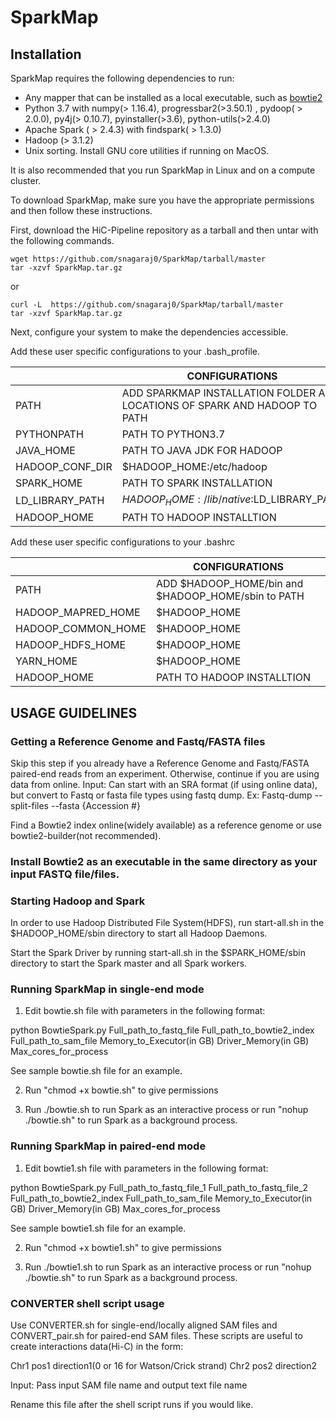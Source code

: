 # SparkMap

## Installation

SparkMap requires the following dependencies to run:
- Any mapper that can be installed as a local executable, such as [bowtie2](http://bowtie-bio.sourceforge.net/bowtie2/index.shtml) 
- Python 3.7 with numpy(> 1.16.4), progressbar2(>3.50.1) , pydoop( > 2.0.0), py4j(> 0.10.7), pyinstaller(>3.6), python-utils(>2.4.0)
- Apache Spark ( > 2.4.3) with findspark( > 1.3.0)
- Hadoop (> 3.1.2)
- Unix sorting. Install GNU core utilities if running on MacOS.

It is also recommended that you run SparkMap in Linux and on a compute cluster.

To download SparkMap, make sure you have the appropriate permissions and then follow these instructions.

First, download the HiC-Pipeline repository as a tarball and  then untar with the following commands.

```
wget https://github.com/snagaraj0/SparkMap/tarball/master
tar -xzvf SparkMap.tar.gz
```
or

```
curl -L  https://github.com/snagaraj0/SparkMap/tarball/master 
tar -xzvf SparkMap.tar.gz
```

Next, configure your system to make the dependencies accessible.

Add these user specific configurations to your .bash_profile.

|                | CONFIGURATIONS                                                                |
|----------------|-------------------------------------------------------------------------------|
| PATH           | ADD SPARKMAP INSTALLATION FOLDER AND LOCATIONS OF SPARK AND HADOOP TO PATH    |                              
| PYTHONPATH     | PATH TO PYTHON3.7                                                             |                 
| JAVA_HOME      | PATH TO JAVA JDK FOR HADOOP                                                   |                            
| HADOOP_CONF_DIR| $HADOOP_HOME:/etc/hadoop                                                      |                        
| SPARK_HOME     | PATH TO SPARK INSTALLATION                                                    |                          
| LD_LIBRARY_PATH| $HADOOP_HOME:/lib/native:$LD_LIBRARY_PATH                                     |                               
|  HADOOP_HOME   | PATH TO HADOOP INSTALLTION                                                    |


Add these user specific configurations to your .bashrc


|                   | CONFIGURATIONS                                                                |
|-------------------|-------------------------------------------------------------------------------|
| PATH              | ADD $HADOOP_HOME/bin and $HADOOP_HOME/sbin to PATH                            |                              
| HADOOP_MAPRED_HOME| $HADOOP_HOME                                                                  |                 
| HADOOP_COMMON_HOME| $HADOOP_HOME                                                                  |                            
| HADOOP_HDFS_HOME  | $HADOOP_HOME                                                                  |                        
| YARN_HOME         | $HADOOP_HOME                                                                  |                                     
| HADOOP_HOME       | PATH TO HADOOP INSTALLTION                                                    |



## USAGE GUIDELINES

### Getting a Reference Genome and Fastq/FASTA files

Skip this step if you already have a Reference Genome and Fastq/FASTA paired-end reads from an experiment. Otherwise, continue if you are using data from online.
Input: Can start with an SRA format (if using online data), but convert to Fastq or fasta file types using fastq dump.
Ex: Fastq-dump --split-files --fasta {Accession #}

Find a Bowtie2 index online(widely available) as a reference genome or use bowtie2-builder(not recommended).

### Install Bowtie2 as an executable in the same directory as your input FASTQ file/files.

### Starting Hadoop and Spark

In order to use Hadoop Distributed File System(HDFS), run start-all.sh in the $HADOOP_HOME/sbin directory to start all Hadoop Daemons.

Start the Spark Driver by running start-all.sh in the $SPARK_HOME/sbin directory to start the Spark master and all Spark workers.

### Running SparkMap in single-end mode

1) Edit bowtie.sh file with parameters in the following format:

python BowtieSpark.py Full_path_to_fastq_file  Full_path_to_bowtie2_index Full_path_to_sam_file Memory_to_Executor(in GB) Driver_Memory(in GB) Max_cores_for_process

See sample bowtie.sh file for an example.

2) Run "chmod +x bowtie.sh" to give permissions

3) Run ./bowtie.sh to run Spark as an interactive process or run "nohup ./bowtie.sh" to run Spark as a background process.


### Running SparkMap in paired-end mode

1) Edit bowtie1.sh file with parameters in the following format:

python BowtieSpark.py Full_path_to_fastq_file_1 Full_path_to_fastq_file_2 Full_path_to_bowtie2_index Full_path_to_sam_file Memory_to_Executor(in GB) Driver_Memory(in GB) Max_cores_for_process

See sample bowtie1.sh file for an example.

2) Run "chmod +x bowtie1.sh" to give permissions

3) Run ./bowtie1.sh to run Spark as an interactive process or run "nohup ./bowtie.sh" to run Spark as a background process.

### CONVERTER shell script usage

Use CONVERTER.sh for single-end/locally aligned SAM files and CONVERT_pair.sh for paired-end SAM files. These scripts are useful to create  interactions data(Hi-C) in the form:

Chr1 pos1 direction1(0 or 16 for Watson/Crick strand) Chr2 pos2 direction2

Input: Pass input SAM file name and output text file name 


Rename this file after the shell script runs if you would like.


